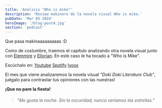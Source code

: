 ```yaml
---
title: 'Analisis "Who is mike"'
description: 'Review makinero de la novela visual Who is mike.'
pubDate: 'Mar 05 2024'
heroImage: '/blog-post4.jpg'
section: 'podcast'
---
```


Que pasa makinaaaaaaaaas :D

Como de costumbre, traemos el capítulo analizando otra novela visual junto con <a href="https://www.instagram.com/elemmire1988?utm_source=qr&igsh=MWgwcm84ZmxwaDVmYQ%3D%3D" target="_blank">Elemmire</a> y <a href="https://www.ellorian.es" target="_blank">Ellorian</a>. En este caso le ha tocado a "Who is Mike".

Escúchalo en:
<a href="https://www.youtube.com/watch?v=Cc_uOU7bmbE" target="_blank">Youtube</a>
<a href="https://open.spotify.com/episode/51CFkPLezLVSdQyyV7M04I?si=PPA0ZWoTRdKEEy_Fp-SjoA" target="_blank">Spotify</a>
<a href="https://go.ivoox.com/rf/125311353" target="_blank">Ivoox</a>

El mes que viene analizaremos la novela visual _"Doki Doki Literature Club"_, juégalo para contrastar tus opiniones con las nuestras!

**¡Que no pare la fiesta!**

> ###### "Me gusta la noche. Sin la oscuridad, nunca veríamos las estrellas."

